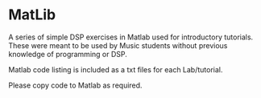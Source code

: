 # MatLib

A series of simple DSP exercises in Matlab used for introductory tutorials. These were meant to be used by Music students without previous knowledge of programming or DSP.

Matlab code listing is included as a txt files for each Lab/tutorial. 


Please copy code to Matlab as required.

